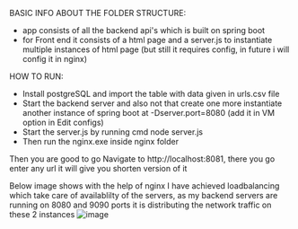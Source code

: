 BASIC INFO ABOUT THE FOLDER STRUCTURE:

 - app consists of all the backend api's which is built on spring boot
 - for Front end it consists of a html page and a server.js to instantiate multiple instances of html page (but still it requires config, in future i will config it in nginx)

HOW TO RUN:
 - Install postgreSQL and import the table with data given in urls.csv file
 - Start the backend server and also not that create one more instantiate another instance of spring boot at -Dserver.port=8080 (add it in VM option in Edit configs)
 - Start the server.js by running cmd node server.js
 - Then run the nginx.exe inside nginx folder


Then you are good to go
Navigate to http://localhost:8081, there you go enter any url it will give you shorten version of it

Below image shows with the help of nginx I have achieved loadbalancing which take care of availablilty of the servers, as my backend servers are running on 8080 and 9090 ports it is distributing the network traffic on these 2 instances
![image](https://github.com/user-attachments/assets/50433406-27a7-4a9b-9f71-54f4556d44f5)

